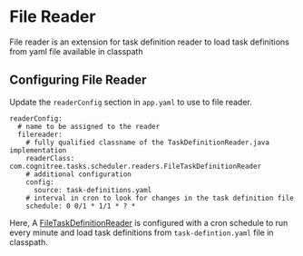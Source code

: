# File Reader

File reader is an extension for task definition reader to load task definitions from yaml file available in classpath

## Configuring File Reader

Update the `readerConfig` section in `app.yaml` to use to file reader.

```
readerConfig:
  # name to be assigned to the reader
  filereader:
    # fully qualified classname of the TaskDefinitionReader.java implementation
    readerClass: com.cognitree.tasks.scheduler.readers.FileTaskDefinitionReader
    # additional configuration
    config:
      source: task-definitions.yaml
    # interval in cron to look for changes in the task definition file
    schedule: 0 0/1 * 1/1 * ? *
```

Here, A [FileTaskDefinitionReader](src/main/java/com/cognitree/tasks/scheduler/readers/FileTaskDefinitionReader.java) is configured with a cron schedule to run every minute and load task definitions from `task-defintion.yaml` file in classpath.